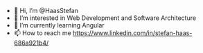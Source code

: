 - 👋 Hi, I’m @HaasStefan
- 👀 I’m interested in Web Development and Software Architecture
- 🌱 I’m currently learning Angular
- 📫 How to reach me https://www.linkedin.com/in/stefan-haas-686a921b4/
